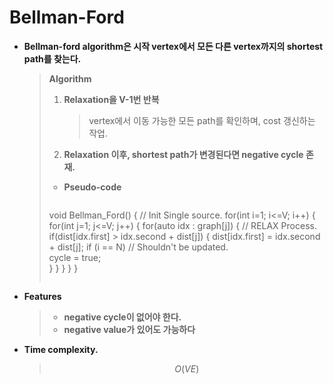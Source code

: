 # Bellman-Ford

- **Bellman-ford algorithm은 시작 vertex에서 모든 다른 vertex까지의 shortest path를 찾는다.**
  
  > **Algorithm**
  >
  > 1. **Relaxation을 V-1번 반복**
  >
  >    > vertex에서 이동 가능한 모든 path를 확인하며, cost 갱신하는 작업.
  >
  > 2. **Relaxation 이후, shortest path가 변경된다면 negative cycle 존재.**
  >
  > * **Pseudo-code**
  >
  >   ```c++
  >  void Bellman_Ford()
  >   {
  >      // Init Single source.
  >       for(int i=1; i<=V; i++)
  >       {
  >           for(int j=1; j<=V; j++)
  >           {
  >               for(auto idx : graph[j])
  >               {	// RELAX Process.	
  >               	if(dist[idx.first] > idx.second + dist[j])
  >                   {
  >                       dist[idx.first] = idx.second + dist[j];
  >   					if (i == N)	// Shouldn't be updated.				
  >   						cycle = true;		
  >                   }
  >               }
  >           }
  >       }
  >   }
  >   ```
  
- **Features**

  > - **negative cycle이 없어야 한다.**
  > - **negative value가 있어도 가능하다**


- **Time complexity.**

  > $$
  > O(VE)
  > $$
  >

